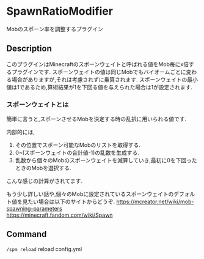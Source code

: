 # SpawnRatioModifier
Mobのスポーン率を調整するプラグイン

## Description

このプラグインはMinecraftのスポーンウェイトと呼ばれる値をMob毎にx倍するプラグインです.
スポーンウェイトの値は同じMobでもバイオームごとに変わる場合がありますが,それは考慮されずに乗算されます.
スポーンウェイトの最小値は1であるため,算術結果が1を下回る値を与えられた場合は1が設定されます.

### スポーンウェイトとは

簡単に言うと,スポーンさせるMobを決定する時の乱択に用いられる値です.

内部的には,
1. その位置でスポーン可能なMobのリストを取得する.
1. 0~(スポーンウェイトの合計値-1)の乱数を生成する.
1. 乱数から個々のMobのスポーンウェイトを減算していき,最初に0を下回ったときのMobを選択する.

こんな感じの計算がされてます.

もう少し詳しい話や,個々のMobに設定されているスポーンウェイトのデフォルト値を見たい場合は以下のサイトからどうぞ.
https://mcreator.net/wiki/mob-spawning-parameters  
https://minecraft.fandom.com/wiki/Spawn

## Command

```/spm reload``` reload config.yml

